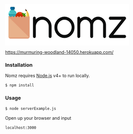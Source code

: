 <a href="url"><img src="https://github.com/hoangpeterd/Nomz/blob/master/public/assets/images/logo.png" align="center"  width="400" ></a>

https://murmuring-woodland-14050.herokuapp.com/

### Installation

Nomz requires [Node.js](https://nodejs.org/) v4+ to run locally.

```sh
$ npm install
```

### Usage

```sh
$ node serverExample.js
```

Open up your browser and input

```sh
localhost:3000
```
